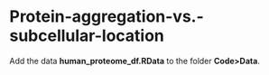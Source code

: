 # Protein-aggregation-vs.-subcellular-location

Add the data **human_proteome_df.RData** to the folder **Code>Data**.
